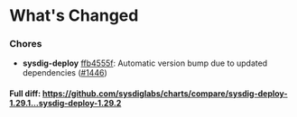 # What's Changed

### Chores
- **sysdig-deploy** [ffb4555f](https://github.com/sysdiglabs/charts/commit/ffb4555f57b36711eb81bdb15fe5d32ecb5bf8bc): Automatic version bump due to updated dependencies ([#1446](https://github.com/sysdiglabs/charts/issues/1446))
#### Full diff: https://github.com/sysdiglabs/charts/compare/sysdig-deploy-1.29.1...sysdig-deploy-1.29.2
